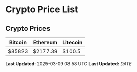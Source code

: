# Crypto Price List

## Crypto Prices
| Bitcoin | Ethereum | Litecoin |
| ------- | -------- | -------- |
| $85823 | $2177.39 | $100.5 |
**Last Updated:** 2025-03-09 08:58 UTC
**Last Updated:** $DATE$
